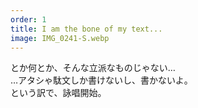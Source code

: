 ```yaml
---
order: 1
title: I am the bone of my text...
image: IMG_0241-S.webp
---
```


とか何とか、そんな立派なものじゃない…  
…アタシゃ駄文しか書けないし、書かないよ。  
という訳で、詠唱開始。
